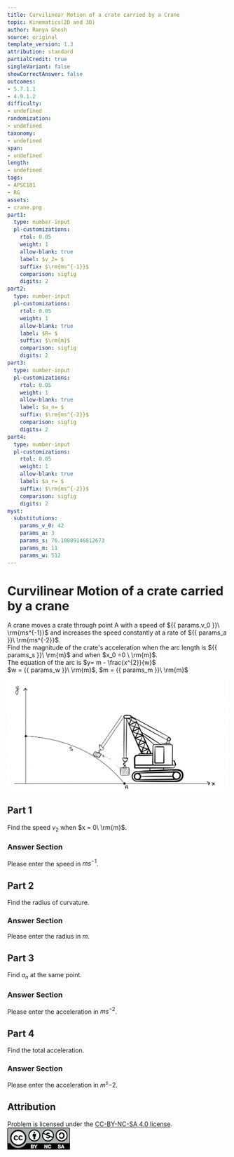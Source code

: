 ```yaml
---
title: Curvilinear Motion of a crate carried by a Crane
topic: Kinematics(2D and 3D)
author: Ranya Ghosh
source: original
template_version: 1.3
attribution: standard
partialCredit: true
singleVariant: false
showCorrectAnswer: false
outcomes:
- 5.7.1.1
- 4.9.1.2
difficulty:
- undefined
randomization:
- undefined
taxonomy:
- undefined
span:
- undefined
length:
- undefined
tags:
- APSC181
- RG
assets:
- crane.png
part1:
  type: number-input
  pl-customizations:
    rtol: 0.05
    weight: 1
    allow-blank: true
    label: $v_2= $
    suffix: $\rm{ms^{-1}}$
    comparison: sigfig
    digits: 2
part2:
  type: number-input
  pl-customizations:
    rtol: 0.05
    weight: 1
    allow-blank: true
    label: $R= $
    suffix: $\rm{m}$
    comparison: sigfig
    digits: 2
part3:
  type: number-input
  pl-customizations:
    rtol: 0.05
    weight: 1
    allow-blank: true
    label: $a_n= $
    suffix: $\rm{ms^{-2}}$
    comparison: sigfig
    digits: 2
part4:
  type: number-input
  pl-customizations:
    rtol: 0.05
    weight: 1
    allow-blank: true
    label: $a_r= $
    suffix: $\rm{ms^{-2}}$
    comparison: sigfig
    digits: 2
myst:
  substitutions:
    params_v_0: 42
    params_a: 3
    params_s: 76.10809146812673
    params_m: 11
    params_w: 512
---
```

# Curvilinear Motion of a crate carried by a crane
A crane moves a crate through point A with a speed of ${{ params.v_0 }}\ \rm{ms^{-1}}$ and increases the speed constantly at a rate of ${{ params_a }}\ \rm{ms^{-2}}$.<br>Find the magnitude of the crate's acceleration when the arc length is ${{ params_s }}\ \rm{m}$ and when $x_0 =0 \ \rm{m}$. <br>The equation of the arc is $y= m - \frac{x^{2}}{w}$
<br>
$w = {{ params_w }}\ \rm{m}$, $m = {{ params_m }}\ \rm{m}$

<img src="crane.png" width=600>

## Part 1

Find the speed $v_2$ when $x = 0\ \rm{m}$.

### Answer Section

Please enter the speed in $ms^{-1}$.

## Part 2

Find the radius of curvature.

### Answer Section

Please enter the radius in $m$.

## Part 3

Find $a_n$ at the same point.

### Answer Section

Please enter the acceleration in $ms^{-2}$.

## Part 4

Find the total acceleration.

### Answer Section

Please enter the acceleration in $m^s{-2}$.

## Attribution

Problem is licensed under the [CC-BY-NC-SA 4.0 license](https://creativecommons.org/licenses/by-nc-sa/4.0/).<br> ![The Creative Commons 4.0 license requiring attribution-BY, non-commercial-NC, and share-alike-SA license.](https://raw.githubusercontent.com/firasm/bits/master/by-nc-sa.png)